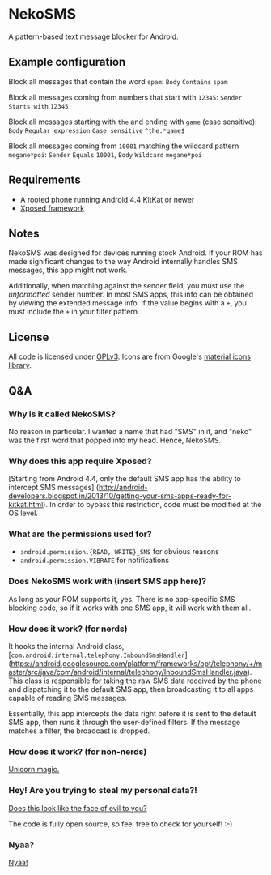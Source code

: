 # NekoSMS

A pattern-based text message blocker for Android.

## Example configuration

Block all messages that contain the word `spam`:
`Body` `Contains` `spam`

Block all messages coming from numbers that start with `12345`:
`Sender` `Starts with` `12345`

Block all messages starting with `the` and ending with `game` (case sensitive):
`Body` `Regular expression` `Case sensitive` `^the.*game$`

Block all messages coming from `10001` matching the wildcard pattern `megane*poi`:
`Sender` `Equals` `10001`, `Body` `Wildcard` `megane*poi`

## Requirements

- A rooted phone running Android 4.4 KitKat or newer
- [Xposed framework](http://forum.xda-developers.com/xposed)

## Notes

NekoSMS was designed for devices running stock Android. If your ROM has made
significant changes to the way Android internally handles SMS messages, this
app might not work.

Additionally, when matching against the sender field, you must use the
*unformatted* sender number. In most SMS apps, this info can be obtained by
viewing the extended message info. If the value begins with a `+`, you must
include the `+` in your filter pattern.

## License

All code is licensed under [GPLv3](http://www.gnu.org/licenses/gpl-3.0.txt).
Icons are from Google's [material icons library](https://design.google.com/icons/).

## Q&A

### Why is it called NekoSMS?

No reason in particular. I wanted a name that had "SMS" in it, and "neko" was the
first word that popped into my head. Hence, NekoSMS.

### Why does this app require Xposed?

[Starting from Android 4.4, only the default SMS app has the ability to intercept SMS messages]
(http://android-developers.blogspot.in/2013/10/getting-your-sms-apps-ready-for-kitkat.html).
In order to bypass this restriction, code must be modified at the OS level.

### What are the permissions used for?

- `android.permission.{READ, WRITE}_SMS` for obvious reasons
- `android.permission.VIBRATE` for notifications

### Does NekoSMS work with (insert SMS app here)?

As long as your ROM supports it, yes. There is no app-specific SMS blocking
code, so if it works with one SMS app, it will work with them all.

### How does it work? (for nerds)

It hooks the internal Android class, [`com.android.internal.telephony.InboundSmsHandler`]
(https://android.googlesource.com/platform/frameworks/opt/telephony/+/master/src/java/com/android/internal/telephony/InboundSmsHandler.java).
This class is responsible for taking the raw SMS data received by the phone and
dispatching it to the default SMS app, then broadcasting it to all apps capable of
reading SMS messages.

Essentially, this app intercepts the data right before it is sent to the default
SMS app, then runs it through the user-defined filters. If the message matches
a filter, the broadcast is dropped.

### How does it work? (for non-nerds)

[Unicorn magic.](https://www.youtube.com/watch?v=wwZ4suij8oM)

### Hey! Are you trying to steal my personal data?!

[Does this look like the face of evil to you?](http://i.imgur.com/rOYrxsN.gif)

The code is fully open source, so feel free to check for yourself! :-)

### Nyaa?

[Nyaa!](http://i.imgur.com/EUkvvOl.jpg)